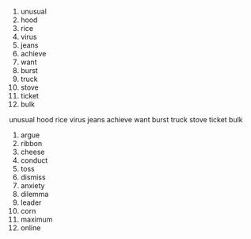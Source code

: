1. unusual
2. hood
3. rice
4. virus
5. jeans
6. achieve
7. want
8. burst
9. truck
10. stove
11. ticket
12. bulk

unusual hood rice virus jeans achieve want burst truck stove ticket bulk










1. argue
2. ribbon
3. cheese
4. conduct
5. toss
6. dismiss
7. anxiety
8. dilemma
9. leader
10. corn
11. maximum
12. online